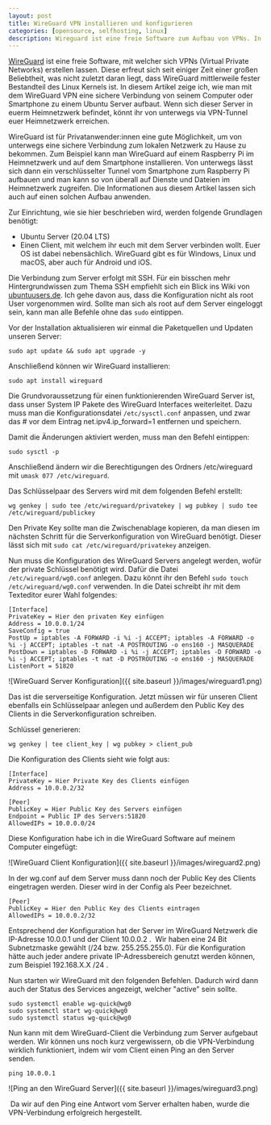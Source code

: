```yaml
---
layout: post
title: WireGuard VPN installieren und konfigurieren
categories: [opensource, selfhosting, linux]
description: Wireguard ist eine freie Software zum Aufbau von VPNs. In diesem Beitrag zeige ich wie man Wireguard installiert und konfiguriert.
---
```


[WireGuard](https://www.wireguard.com/) ist eine freie Software, mit welcher sich VPNs (Virtual Private Networks) erstellen lassen. Diese erfreut sich seit einiger Zeit einer großen Beliebtheit, was nicht zuletzt daran liegt, dass WireGuard mittlerweile fester Bestandteil des Linux Kernels ist. In diesem Artikel zeige ich, wie man mit dem WireGuard VPN eine sichere Verbindung von seinem Computer oder Smartphone zu einem Ubuntu Server aufbaut. Wenn sich dieser Server in euerm Heimnetzwerk befindet, könnt ihr von unterwegs via VPN-Tunnel euer Heimnetzwerk erreichen.

WireGuard ist für Privatanwender:innen eine gute Möglichkeit, um von unterwegs eine sichere Verbindung zum lokalen Netzwerk zu Hause zu bekommen. Zum Beispiel kann man WireGuard auf einem Raspberry Pi im Heimnetzwerk und auf dem Smartphone installieren. Von unterwegs lässt sich dann ein verschlüsselter Tunnel vom Smartphone zum Raspberry Pi aufbauen und man kann so von überall auf Dienste und Dateien im Heimnetzwerk zugreifen. Die Informationen aus diesem Artikel lassen sich auch auf einen solchen Aufbau anwenden.

Zur Einrichtung, wie sie hier beschrieben wird, werden folgende Grundlagen benötigt:

* Ubuntu Server (20.04 LTS) 
* Einen Client, mit welchem ihr euch mit dem Server verbinden wollt. Euer OS ist dabei nebensächlich. WireGuard gibt es für Windows, Linux und macOS, aber auch für Android und iOS.

Die Verbindung zum Server erfolgt mit SSH. Für ein bisschen mehr Hintergrundwissen zum Thema SSH empfiehlt sich ein Blick ins Wiki von [ubuntuusers.de](https://wiki.ubuntuusers.de/SSH/). Ich gehe davon aus, dass die Konfiguration nicht als root User vorgenommen wird. Sollte man sich als root auf dem Server eingeloggt sein, kann man alle Befehle ohne das `sudo` eintippen.

Vor der Installation aktualisieren wir einmal die Paketquellen und Updaten unseren Server:

`sudo apt update && sudo apt upgrade -y`

Anschließend können wir WireGuard installieren:

`sudo apt install wireguard`


Die Grundvoraussetzung für einen funktionierenden WireGuard Server ist, dass unser System IP Pakete des WireGuard Interfaces weiterleitet. Dazu muss man die Konfigurationsdatei `/etc/sysctl.conf` anpassen, und zwar das # vor dem Eintrag net.ipv4.ip_forward=1 entfernen und speichern.

Damit die Änderungen aktiviert werden, muss man den Befehl eintippen:

`sudo sysctl -p`

Anschließend ändern wir die Berechtigungen des Ordners /etc/wireguard mit `umask 077 /etc/wireguard`.

Das Schlüsselpaar des Servers wird mit dem folgenden Befehl erstellt:

`wg genkey | sudo tee /etc/wireguard/privatekey | wg pubkey | sudo tee /etc/wireguard/publickey`

Den Private Key sollte man die Zwischenablage kopieren, da man diesen im nächsten Schritt für die Serverkonfiguration von WireGuard benötigt. Dieser lässt sich mit `sudo cat /etc/wireguard/privatekey` anzeigen.

Nun muss die Konfiguration des WireGuard Servers angelegt werden, wofür der private Schlüssel benötigt wird. Dafür die Datei `/etc/wireguard/wg0.conf` anlegen. Dazu könnt ihr den Befehl `sudo touch /etc/wireguard/wg0.conf` verwenden. In die Datei schreibt ihr mit dem Texteditor eurer Wahl folgendes:

```
[Interface]
PrivateKey = Hier den privaten Key einfügen
Address = 10.0.0.1/24
SaveConfig = true
PostUp = iptables -A FORWARD -i %i -j ACCEPT; iptables -A FORWARD -o %i -j ACCEPT; iptables -t nat -A POSTROUTING -o ens160 -j MASQUERADE
PostDown = iptables -D FORWARD -i %i -j ACCEPT; iptables -D FORWARD -o %i -j ACCEPT; iptables -t nat -D POSTROUTING -o ens160 -j MASQUERADE
ListenPort = 51820
```

![WireGuard Server Konfiguration]({{ site.baseurl }}/images/wireguard1.png)

Das ist die serverseitige Konfiguration. Jetzt müssen wir für unseren Client ebenfalls ein Schlüsselpaar anlegen und außerdem den Public Key des Clients in die Serverkonfiguration schreiben.

Schlüssel generieren:

`wg genkey | tee client_key | wg pubkey > client_pub`

Die Konfiguration des Clients sieht wie folgt aus: 

```
[Interface]
PrivateKey = Hier Private Key des Clients einfügen
Address = 10.0.0.2/32

[Peer]
PublicKey = Hier Public Key des Servers einfügen
Endpoint = Public IP des Servers:51820
AllowedIPs = 10.0.0.0/24
```

Diese Konfiguration habe ich in die WireGuard Software auf meinem Computer eingefügt:

![WireGuard Client Konfiguration]({{ site.baseurl }}/images/wireguard2.png)

In der wg.conf auf dem Server muss dann noch der Public Key des Clients eingetragen werden. Dieser wird in der Config als Peer bezeichnet.

```
[Peer]
PublicKey = Hier den Public Key des Clients eintragen
AllowedIPs = 10.0.0.2/32
```

Entsprechend der Konfiguration hat der Server im WireGuard Netzwerk die IP-Adresse 10.0.0.1 und der Client 10.0.0.2 .  Wir haben eine 24 Bit Subnetzmaske gewählt (/24 bzw. 255.255.255.0). Für die Konfiguration hätte auch jeder andere private IP-Adressbereich genutzt werden können, zum Beispiel 192.168.X.X /24 .

Nun starten wir WireGuard mit den folgenden Befehlen. Dadurch wird dann auch der Status des Services angezeigt, welcher "active" sein sollte.


```
sudo systemctl enable wg-quick@wg0
sudo systemctl start wg-quick@wg0
sudo systemctl status wg-quick@wg0
```

Nun kann mit dem WireGuard-Client die Verbindung zum Server aufgebaut werden.
Wir können uns noch kurz vergewissern, ob die VPN-Verbindung wirklich funktioniert, indem wir vom Client einen Ping an den Server senden.

`ping 10.0.0.1`

![Ping an den WireGuard Server]({{ site.baseurl }}/images/wireguard3.png)

 Da wir auf den Ping eine Antwort vom Server erhalten haben, wurde die VPN-Verbindung erfolgreich hergestellt.
